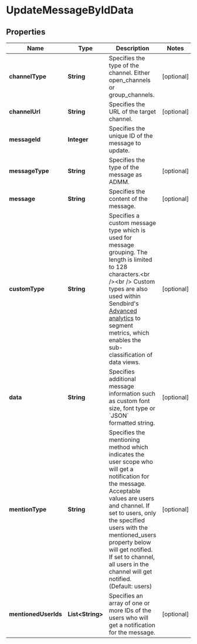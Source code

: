 

# UpdateMessageByIdData


## Properties

| Name | Type | Description | Notes |
|------------ | ------------- | ------------- | -------------|
|**channelType** | **String** | Specifies the type of the channel. Either open_channels or group_channels. |  [optional] |
|**channelUrl** | **String** | Specifies the URL of the target channel. |  [optional] |
|**messageId** | **Integer** | Specifies the unique ID of the message to update. |  |
|**messageType** | **String** | Specifies the type of the message as ADMM. |  [optional] |
|**message** | **String** | Specifies the content of the message. |  [optional] |
|**customType** | **String** | Specifies a custom message type which is used for message grouping. The length is limited to 128 characters.&lt;br /&gt;&lt;br /&gt; Custom types are also used within Sendbird&#39;s [Advanced analytics](/docs/chat/v3/platform-api/guides/advanced-analytics) to segment metrics, which enables the sub-classification of data views. |  [optional] |
|**data** | **String** | Specifies additional message information such as custom font size, font type or &#x60;JSON&#x60; formatted string. |  [optional] |
|**mentionType** | **String** | Specifies the mentioning method which indicates the user scope who will get a notification for the message. Acceptable values are users and channel. If set to users, only the specified users with the mentioned_users property below will get notified. If set to channel, all users in the channel will get notified. (Default: users) |  [optional] |
|**mentionedUserIds** | **List&lt;String&gt;** | Specifies an array of one or more IDs of the users who will get a notification for the message. |  [optional] |



